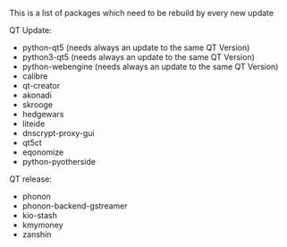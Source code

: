 This is a list of packages which need to be rebuild by every new update

QT Update:

* python-qt5 (needs always an update to the same QT Version)
* python3-qt5 (needs always an update to the same QT Version)
* python-webengine (needs always an update to the same QT Version)
* calibre
* qt-creator
* akonadi
* skrooge
* hedgewars
* liteide
* dnscrypt-proxy-gui
* qt5ct
* eqonomize
* python-pyotherside

QT release: 

* phonon
* phonon-backend-gstreamer
* kio-stash
* kmymoney
* zanshin
